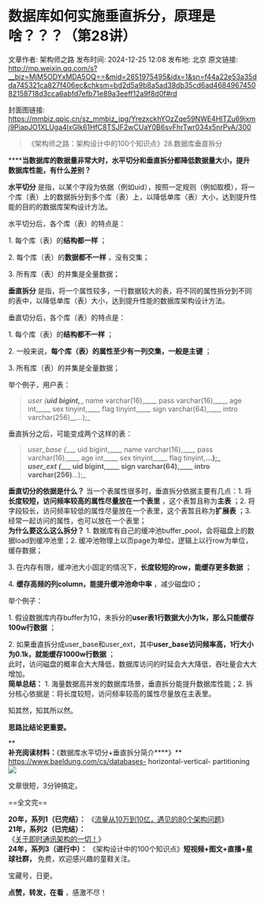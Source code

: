 # 数据库如何实施垂直拆分，原理是啥？？？（第28讲）

文章作者: 架构师之路
发布时间: 2024-12-25 12:08
发布地: 北京
原文链接: http://mp.weixin.qq.com/s?__biz=MjM5ODYxMDA5OQ==&mid=2651975495&idx=1&sn=f44a22e53a35dda745321ca827f406ec&chksm=bd2d5a9b8a5ad38db35cd6ad468496745082158718d3cca6abfd7efb71e89a3eeff12a9f8d0f#rd

封面图链接: https://mmbiz.qpic.cn/sz_mmbiz_jpg/YrezxckhYOzZqe59NWE4HlTZu69jxmj9PiapJO1XLUga4lxGlk61HfC8TSJF2wCUaY0B6svFhrTwr034x5nrPvA/300

> 《架构师之路：架构设计中的100个知识点》28.数据库垂直拆分

******当数据库的数据量非常大时，水平切分和垂直拆分都降低数据量大小，提升数据库性能，有什么差别？**

  

**水平切分**
是指，以某个字段为依据（例如uid），按照一定规则（例如取模），将一个库（表）上的数据拆分到多个库（表）上，以降低单库（表）大小，达到提升性能的目的的数据库架构设计方法。

  

水平切分后，各个库（表）的特点是：

1\. 每个库（表）的**结构都一样** ；

2\. 每个库（表）的**数据都不一样** ，没有交集；

3\. 所有库（表）的并集是全量数据；

  

**垂直拆分** 是指，将一个属性较多，一行数据较大的表，将不同的属性拆分到不同的表中，以降低单库（表）大小，达到提升性能的数据库架构设计方法。

  

垂直切分后，各个库（表）的特点是：

1\. 每个库（表）的**结构都不一样** ；

2\. 一般来说，**每个库（表）的属性至少有一列交集，一般是主键** ；

3\. 所有库（表）的并集是全量数据；

  

举个例子，用户表：

>  _user_ _(__uid bigint,____ name varchar(16),____ pass varchar(16),____ age
> int,____ sex tinyint,____ flag tinyint,____ sign varchar(64),____ intro
> varchar(256)__…);_

垂直拆分之后，可能变成两个这样的表：

>  _user_base_ _(____ uid bigint,____ name varchar(16),____ pass
> varchar(16),____ age int,____ sex tinyint,____ flag tinyint,__…);_  
> _user_ext_ _(____ uid bigint,____ sign varchar(64),____ intro
> varchar(256)__…);_

  
**垂直切分的依据是什么？** 当一个表属性很多时，垂直拆分依据主要有几点：1\. 将**长度较短，访问频率较高的属性尽量放在一个表里**
，这个表暂且称为**主表** ；2\. 将字段较长，访问频率较低的属性尽量放在一个表里，这个表暂且称为**扩展表** ；3\.
经常一起访问的属性，也可以放在一个表里；  
**为什么要这么这么拆分？** 1\. 数据库有自己的缓冲池buffer_pool，会将磁盘上的数据load到缓冲池里；2\.
缓冲池物理上以页page为单位，逻辑上以行row为单位，缓存数据；

3\. 在内存有限，缓冲池大小固定的情况下，**长度较短的row，能缓存更多数据** ；

4\. **缓存高频的列column，能提升缓冲池命中率** ，减少磁盘IO；

  

举个例子：

1\. 假设数据库内存buffer为1G，未拆分的**user表1行数据大小为1k，那么只能缓存100w行数据** ；

2\. 如果垂直拆分成user_base和user_ext，其中**user_base访问频率高，1行大小为0.1k，就能缓存1000w行数据** ；  
此时，访问磁盘的概率会大大降低，数据库访问的时延会大大降低，吞吐量会大大增加。  
**简单总结：** 1\. 海量数据高并发的数据库场景，垂直拆分能提升数据库性能；2\. 拆分核心依据是：将长度较短，访问频率较高的属性尽量放在主表里。  

知其然，知其所以然。

**思路比结论更重要。**

**  
****补充阅读材料：****《数据库水平切分+垂直拆分简介****》** https://www.baeldung.com/cs/databases-
horizontal-vertical-
partitioning![](https://mmbiz.qpic.cn/sz_mmbiz_png/YrezxckhYOzZqe59NWE4HlTZu69jxmj9VnSzVpOV39uovt7Tg71xwKhzrhzGgVvR35VIy1RxSXRHBibZLicIf8dg/640?wx_fmt=png&from=appmsg)

文章很短，3分钟搞定。

  

==全文完==

  
**20年，系列1（已完结）：**
《[流量从10万到10亿，遇见的80个架构问题](http://mp.weixin.qq.com/s?__biz=MjM5ODYxMDA5OQ==&mid=2651974945&idx=1&sn=58ff54415ddf2dd52d03f47a6790344b&chksm=bd2d58fd8a5ad1eb50a647f9443406bdf8bb6288688629f997b4e4c8d8514ca1624da3c2030d&scene=21#wechat_redirect)》  
**21年，系列2（已完结）：**  
《[关于即时通讯架构的一切！](https://mp.weixin.qq.com/s?__biz=MjM5ODYxMDA5OQ==&mid=2651975468&idx=1&sn=54ab265bee4998da9a0d32091699cb1d&scene=21#wechat_redirect)》  
**24年，系列3（进行中）：** 《架构设计中的100个知识点》**短视频+图文+直播+星球社群，** 免费，欢迎感兴趣的童鞋关注。  

宝藏号，日更。

**点赞，转发，在看** ，感激不尽！

